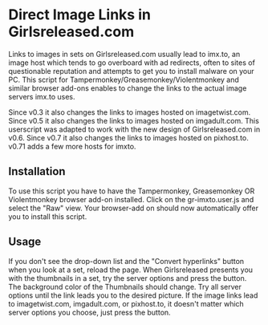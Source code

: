 # Direct Image Links in Girlsreleased.com

Links to images in sets on Girlsreleased.com usually lead to imx.to, an image host which tends to go overboard with ad redirects, often to sites of questionable reputation and attempts to get you to install malware on your PC. This script for Tampermonkey/Greasemonkey/Violentmonkey and similar browser add-ons enables to change the links to the actual image servers imx.to uses.

Since v0.3 it also changes the links to images hosted on imagetwist.com.
Since v0.5 it also changes the links to images hosted on imgadult.com.
This userscript was adapted to work with the new design of Girlsreleased.com in v0.6.
Since v0.7 it also changes the links to images hosted on pixhost.to.
v0.71 adds a few more hosts for imxto.

## Installation

To use this script you have to have the Tampermonkey, Greasemonkey OR Violentmonkey browser add-on installed.
Click on the gr-imxto.user.js and select the "Raw" view. Your browser-add on should now automatically offer you to install this script.

## Usage

If you don't see the drop-down list and the "Convert hyperlinks" button when you look at a set, reload the page.
When Girlsreleased presents you with the thumbnails in a set, try the server options and press the button. The background color of the Thumbnails should change. Try all server options until the link leads you to the desired picture. If the image links lead to imagetwist.com, imgadult.com, or pixhost.to, it doesn't matter which server options you choose, just press the button.